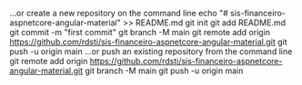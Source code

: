 …or create a new repository on the command line
echo "# sis-financeiro-aspnetcore-angular-material" >> README.md
git init
git add README.md
git commit -m "first commit"
git branch -M main
git remote add origin https://github.com/rdsti/sis-financeiro-aspnetcore-angular-material.git
git push -u origin main
…or push an existing repository from the command line
git remote add origin https://github.com/rdsti/sis-financeiro-aspnetcore-angular-material.git
git branch -M main
git push -u origin main